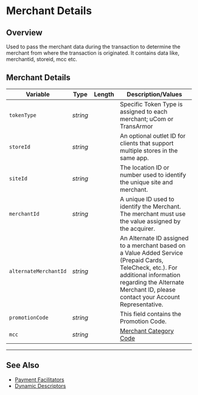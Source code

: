 # Merchant Details

## Overview

Used to pass the merchant data during the transaction to determine the merchant from where the transaction is originated. It contains data like, merchantid, storeid, mcc etc.

## Merchant Details

| Variable | Type | Length | Description/Values |
| -------- | -- |------------| ------------------ |
| `tokenType` | *string* |  | Specific Token Type is assigned to each merchant; uCom or TransArmor |
| `storeId` | *string* |  | An optional outlet ID for clients that support multiple stores in the same app. |
| `siteId` | *string* |  | The location ID or number used to identify the unique site and merchant. |
| `merchantId` | *string* |  | A unique ID used to identify the Merchant. The merchant must use the value assigned by the acquirer. |
| `alternateMerchantId` | *string* |  | An Alternate ID assigned to a merchant based on a Value Added Service (Prepaid Cards, TeleCheck, etc.). For additional information regarding the Alternate Merchant ID, please contact your Account Representative. |
| `promotionCode` | *string* |  | This field contains the Promotion Code. |
| `mcc` | *string* |  | [Merchant Category Code](Merchant-Category-Code.md) |

---

## See Also

- [Payment Facilitators](../Guides-Info/Industry-Verticals/Payment-Faciliator.md)
- [Dynamic Descriptors](../Guides-Info/Dynamic-Descriptor.md)
